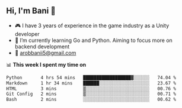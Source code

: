 ## Hi, I'm Bani 👋

- :video_game: I have 3 years of experience in the game industry as a Unity developer
- 🌱 I’m currently learning Go and Python. Aiming to focus more on backend development
- :email: arobbanii5@gmail.com

📊 **This week I spent my time on**

<!--START_SECTION:waka-->

```txt
Python       4 hrs 54 mins   ██████████████████▓░░░░░░   74.04 %
Markdown     1 hr 34 mins    ██████░░░░░░░░░░░░░░░░░░░   23.67 %
HTML         3 mins          ▒░░░░░░░░░░░░░░░░░░░░░░░░   00.76 %
Git Config   2 mins          ▒░░░░░░░░░░░░░░░░░░░░░░░░   00.71 %
Bash         2 mins          ░░░░░░░░░░░░░░░░░░░░░░░░░   00.62 %
```

<!--END_SECTION:waka-->

